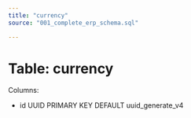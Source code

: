 ```yaml
---
title: "currency"
source: "001_complete_erp_schema.sql"

---
```


# Table: currency

Columns:

- id UUID PRIMARY KEY DEFAULT uuid_generate_v4
